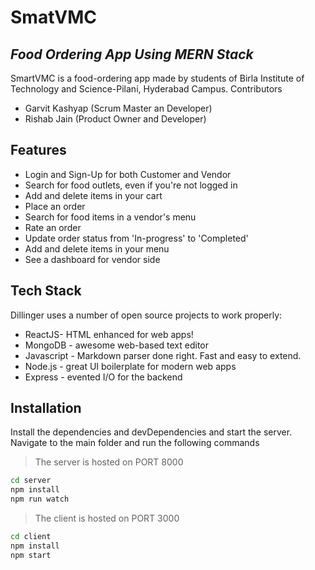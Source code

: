 # SmatVMC
## _Food Ordering App Using MERN Stack_


SmartVMC is a food-ordering app made by students of Birla Institute of Technology and Science-Pilani, Hyderabad Campus.
Contributors

- Garvit Kashyap (Scrum Master an Developer)
- Rishab Jain (Product Owner and Developer)

## Features

- Login and Sign-Up for both Customer and Vendor
- Search for food outlets, even if you're not logged in
- Add and delete items in your cart
- Place an order
- Search for food items in a vendor's menu
- Rate an order
- Update order status from 'In-progress' to 'Completed'
- Add and delete items in your menu
- See a dashboard for vendor side

## Tech Stack

Dillinger uses a number of open source projects to work properly:

- ReactJS- HTML enhanced for web apps!
- MongoDB - awesome web-based text editor
- Javascript - Markdown parser done right. Fast and easy to extend.
- Node.js - great UI boilerplate for modern web apps
- Express - evented I/O for the backend


## Installation



Install the dependencies and devDependencies and start the server. Navigate to the main folder and run the following commands

 > The server is hosted on PORT 8000 
```sh
cd server
npm install
npm run watch
```
> The client is hosted on PORT 3000
```sh
cd client
npm install
npm start
```
